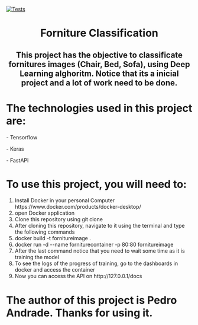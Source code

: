 [![Tests](https://github.com/andrdpedro/forniture-classification/workflows/Tests/badge.svg)](https://github.com/andrdpedro/forniture-classification/actions?workflow=Tests)
<h1 align="center">Forniture Classification</h1>

<h2 align="center" href="#objective">This project has the objective to classificate fornitures images (Chair, Bed, Sofa), using Deep Learning alghoritm. Notice that its a inicial project and a lot of work need to be done.</h2>

<h1 href="#technologies">The technologies used in this project are:</h1>
<p>- Tensorflow</p>
<p>- Keras</p>
<p>- FastAPI</p>

<h1 href="userguide">To use this project, you will need to:</h1>
<ol>
  <li> Install Docker in your personal Computer https://www.docker.com/products/docker-desktop/</li>
  <li> open Docker application</li>
  <li> Clone this repository using git clone</li>
  <li> After cloning this repository, navigate to it using the terminal and type the following commands</li>
  <li> docker build -t fornitureimage .</li>
  <li> docker run -d --name forniturecontainer -p 80:80 fornitureimage</li>
  <li> After the last command notice that you need to wait some time as it is training the model</li>
  <li> To see the logs of the progress of training, go to the dashboards in docker and access the container</li>
  <li> Now you can access the API on http://127.0.0.1/docs</li>
</ol>

<h1 href="#author">The author of this project is Pedro Andrade. Thanks for using it.</h1>
